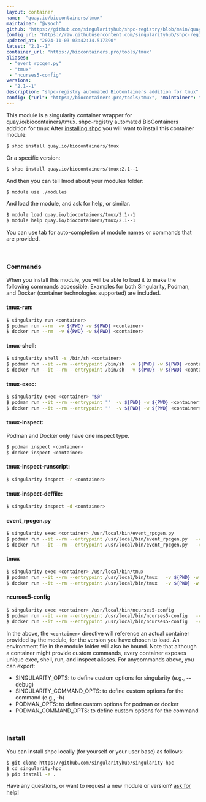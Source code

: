 ```yaml
---
layout: container
name:  "quay.io/biocontainers/tmux"
maintainer: "@vsoch"
github: "https://github.com/singularityhub/shpc-registry/blob/main/quay.io/biocontainers/tmux/container.yaml"
config_url: "https://raw.githubusercontent.com/singularityhub/shpc-registry/main/quay.io/biocontainers/tmux/container.yaml"
updated_at: "2024-11-03 03:42:34.517390"
latest: "2.1--1"
container_url: "https://biocontainers.pro/tools/tmux"
aliases:
 - "event_rpcgen.py"
 - "tmux"
 - "ncurses5-config"
versions:
 - "2.1--1"
description: "shpc-registry automated BioContainers addition for tmux"
config: {"url": "https://biocontainers.pro/tools/tmux", "maintainer": "@vsoch", "description": "shpc-registry automated BioContainers addition for tmux", "latest": {"2.1--1": "sha256:c4918fc886a88a03a433726a35dd915e0ba25c4e42061e71603413d44ebbf282"}, "tags": {"2.1--1": "sha256:c4918fc886a88a03a433726a35dd915e0ba25c4e42061e71603413d44ebbf282"}, "docker": "quay.io/biocontainers/tmux", "aliases": {"event_rpcgen.py": "/usr/local/bin/event_rpcgen.py", "tmux": "/usr/local/bin/tmux", "ncurses5-config": "/usr/local/bin/ncurses5-config"}}
---
```


This module is a singularity container wrapper for quay.io/biocontainers/tmux.
shpc-registry automated BioContainers addition for tmux
After [installing shpc](#install) you will want to install this container module:


```bash
$ shpc install quay.io/biocontainers/tmux
```

Or a specific version:

```bash
$ shpc install quay.io/biocontainers/tmux:2.1--1
```

And then you can tell lmod about your modules folder:

```bash
$ module use ./modules
```

And load the module, and ask for help, or similar.

```bash
$ module load quay.io/biocontainers/tmux/2.1--1
$ module help quay.io/biocontainers/tmux/2.1--1
```

You can use tab for auto-completion of module names or commands that are provided.

<br>

### Commands

When you install this module, you will be able to load it to make the following commands accessible.
Examples for both Singularity, Podman, and Docker (container technologies supported) are included.

#### tmux-run:

```bash
$ singularity run <container>
$ podman run --rm  -v ${PWD} -w ${PWD} <container>
$ docker run --rm  -v ${PWD} -w ${PWD} <container>
```

#### tmux-shell:

```bash
$ singularity shell -s /bin/sh <container>
$ podman run --it --rm --entrypoint /bin/sh  -v ${PWD} -w ${PWD} <container>
$ docker run --it --rm --entrypoint /bin/sh  -v ${PWD} -w ${PWD} <container>
```

#### tmux-exec:

```bash
$ singularity exec <container> "$@"
$ podman run --it --rm --entrypoint ""  -v ${PWD} -w ${PWD} <container> "$@"
$ docker run --it --rm --entrypoint ""  -v ${PWD} -w ${PWD} <container> "$@"
```

#### tmux-inspect:

Podman and Docker only have one inspect type.

```bash
$ podman inspect <container>
$ docker inspect <container>
```

#### tmux-inspect-runscript:

```bash
$ singularity inspect -r <container>
```

#### tmux-inspect-deffile:

```bash
$ singularity inspect -d <container>
```


#### event_rpcgen.py

```bash
$ singularity exec <container> /usr/local/bin/event_rpcgen.py
$ podman run --it --rm --entrypoint /usr/local/bin/event_rpcgen.py   -v ${PWD} -w ${PWD} <container> -c " $@"
$ docker run --it --rm --entrypoint /usr/local/bin/event_rpcgen.py   -v ${PWD} -w ${PWD} <container> -c " $@"
```


#### tmux

```bash
$ singularity exec <container> /usr/local/bin/tmux
$ podman run --it --rm --entrypoint /usr/local/bin/tmux   -v ${PWD} -w ${PWD} <container> -c " $@"
$ docker run --it --rm --entrypoint /usr/local/bin/tmux   -v ${PWD} -w ${PWD} <container> -c " $@"
```


#### ncurses5-config

```bash
$ singularity exec <container> /usr/local/bin/ncurses5-config
$ podman run --it --rm --entrypoint /usr/local/bin/ncurses5-config   -v ${PWD} -w ${PWD} <container> -c " $@"
$ docker run --it --rm --entrypoint /usr/local/bin/ncurses5-config   -v ${PWD} -w ${PWD} <container> -c " $@"
```



In the above, the `<container>` directive will reference an actual container provided
by the module, for the version you have chosen to load. An environment file in the
module folder will also be bound. Note that although a container
might provide custom commands, every container exposes unique exec, shell, run, and
inspect aliases. For anycommands above, you can export:

 - SINGULARITY_OPTS: to define custom options for singularity (e.g., --debug)
 - SINGULARITY_COMMAND_OPTS: to define custom options for the command (e.g., -b)
 - PODMAN_OPTS: to define custom options for podman or docker
 - PODMAN_COMMAND_OPTS: to define custom options for the command

<br>

### Install

You can install shpc locally (for yourself or your user base) as follows:

```bash
$ git clone https://github.com/singularityhub/singularity-hpc
$ cd singularity-hpc
$ pip install -e .
```

Have any questions, or want to request a new module or version? [ask for help!](https://github.com/singularityhub/singularity-hpc/issues)